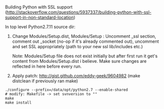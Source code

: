 Building Python with SSL support (http://stackoverflow.com/questions/5937337/building-python-with-ssl-support-in-non-standard-location)

In top level Python2.7.11 source dir:

1. Change Modules/Setup.dist, Modules/Setup : Uncomment _ssl section, comment out _socket (no-op if it's already commented out), uncomment and set SSL appropriately (path to your new ssl lib/includes etc.)

    Note: Modules/Setup file does not exist initially but after first run it get's content from Modules/Setup.dist i believe. Make sure changes are reflected in here before every run.

2. Apply patch: http://gist.github.com/eddy-geek/9604982 (make distclean if previously ran make)

```
./configure --prefix=/data/opt/python2.7 --enable-shared
# modify: Makefile -> set svnversion to ""
make
make install
```

